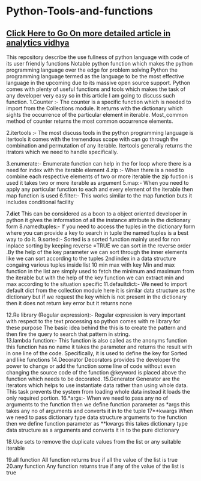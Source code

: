 # Python-Tools-and-functions
## [Click Here to Go On more detailed article in analytics vidhya](https://medium.com/analytics-vidhya/python-functions-and-features-that-makes-the-language-breakthrough-when-compared-to-other-4890bd6020ba)
This repository describe the use fullness of python language with code of its user friendly functions 
Notable python function which makes the python programming language over the edge for problem solving
Python the programming language termed as the language to be the most effective language in the upcoming due to its massive open source support.
Python comes with plenty of useful functions and tools which makes the task of any developer very easy so in this article I am going to discuss such function.
1.Counter :-
The counter is a specific function which is needed to import from the Collections module. It returns with the dictionary which sights the occurrence of the particular element in iterable. Most_common method of counter returns the most common occurrence elements.

2.itertools :-
The most discuss tools in the python programming language is itertools it comes with the tremendous scope with can go through the combination and permutation of any iterable. Itertools generally returns the itrators which we need to handle specifically.
 
3.enumerate:-
Enumerate function can help in the for loop where there is a need for index with the iterable element 
4.zip :-
When there is a need to combine each respective elements of two or more iterable the zip fuction is used it takes two or more iterable as argument
5.map:-
When you need to apply any particular function to each and every element of the iterable then map function is used
6.filter:-
This works similar to the map function buts it includes conditional facility
 
7.__dict__
This can be considered as a boon to a object oriented developer in python it gives the information of all the instance attribute in the dictionary form
8.namedtuples:-
If you need to access the tuples in the dictionary form where you can provide a key to search in tuple the named tuples is a best way to do it.
9.sorted:-
Sorted is a sorted function mainly used for non inplace sorting by keeping reverse =TRUE we can  sort in the reverse order .By the help of the key parameter we can sort through the inner elements like we can sort according to the tuples 2nd index in a data structure congaing various tuples inside list
10 min max with key
Min and max function in the list are simply used to fetch the minimum and maximum from the iterable but with the help of the key function we can extract min and max according to the situation specific
11.defaultdict:-
We need to import default dict from the collection module here it is similar data structure as the dictionary but if we request the key which is not present in the dictionary then it does not return key error but it returns none  

12.Re library (Regular expression):-
Regular expression is very important with respect to the text processing so python comes with re library for these purpose
The basic idea behind the this is to create the pattern and then fire the query to search that pattern in string.  
13.lambda function:-
This function is also called as the anonyms function this function has no name it takes the parameter and returns the result with in one line of the code. Specifically, it is used to define the key for Sorted and like functions 
14.Decorator
Decorators provides the developer the power to change or add the function some line of code without even changing the source code of the function @keyword is placed above the function which needs to be decorated.
15.Generator
Generator are the iterators which helps to use instantiate data rather than using whole data. This task prevents the system from loading whole data instead it loads the only required portion. 
16.*args:-
When we need to pass any no of arguments to the function then we define function parameter as *args this takes any no of arguments and converts it in to the tuple 
17**kwargs
When we need to pass dictionary type data structure arguments to the function then we define function parameter as **kwargs this takes dictionary type data structure as a arguments and converts it in to the pure dictionary 

18.Use sets to remove the duplicate values from the list or any suitable iterable

19.all function
All function returns true if all the value of the list is true
20.any function
Any function returns true if any of  the value of the list is true


